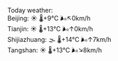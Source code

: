 Today weather:  
Beijing: ☀️ 🌡️+9°C 🌬️↖0km/h  
Tianjin: ☀️ 🌡️+13°C 🌬️↑0km/h  
Shijiazhuang: 🌫  🌡️+14°C 🌬️↑7km/h  
Tangshan: ☀️ 🌡️+13°C 🌬️↘8km/h  
